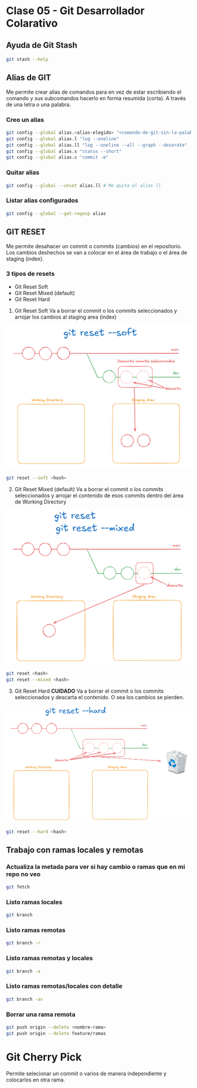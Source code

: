 # Clase 05 - Git Desarrollador Colarativo

## Ayuda de Git Stash

```sh
git stash --help
```

## Alias de GIT
Me permite crear alias de comandos para en vez de estar escribiendo el comando y sus subcomandos hacerlo en forma resumida (corta). A través de una letra o una palabra.

### Creo un alias

```sh
git config --global alias.<alias-elegido> "<comando-de-git-sin-la-palabra-git>"
git config --global alias.l "log --oneline"
git config --global alias.ll "log --oneline --all --graph --decorate"
git config --global alias.s "status --short"
git config --global alias.c "commit -m"
```

### Quitar alias

```sh
git config --global --unset alias.ll # Me quita el alias ll
```

### Listar alias configurados

```sh
git config --global --get-regexp alias
```

## GIT RESET
Me permite desahacer un commit o commits (cambios) en el repositorio. Los cambios deshechos se van a colocar en el área de trabajo o el área de staging (index).

### 3 tipos de resets

* Git Reset Soft
* Git Reset Mixed (default)
* Git Reset Hard 

1. Git Reset Soft
Va a borrar el commit o los commits seleccionados y arrojar los cambios al staging area (index)

![soft](_ref/soft.png)

```sh
git reset --soft <hash>
```

2. Git Reset Mixed (default)
Va a borrar el commit o los commits seleccionados y arrojar el contenido de esos commits dentro del área de Working Directory

![mixed](_ref/mixed.png)

```sh
git reset <hash>
git reset --mixed <hash>
```

3. Git Reset Hard **CUIDADO**
Va a borrar el commit o los commits seleccionados y descarta el contenido. O sea los cambios se pierden.

![hard](_ref/hard.png)

```sh
git reset --hard <hash>
```

## Trabajo con ramas locales y remotas

### Actualiza la metada para ver si hay cambio o ramas que en mi repo no veo

```sh
git fetch
```

### Listo ramas locales

```sh
git branch
```

### Listo ramas remotas

```sh
git branch -r
```

### Listo ramas remotas y locales

```sh
git branch -a
```

### Listo ramas remotas/locales con detalle

```sh
git branch -av
```

### Borrar una rama remota

```sh
git push origin --delete <nombre-rama>
git push origin --delete feature/ramas
```


# Git Cherry Pick
Permite selecionar un commit o varios de manera independiente y colocarlos en otra rama.

